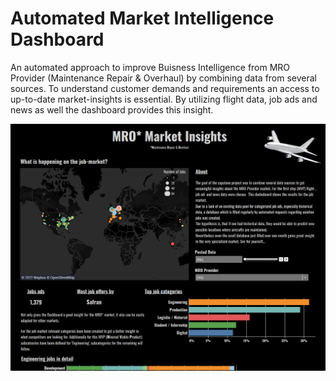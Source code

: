 # Automated Market Intelligence Dashboard


An automated approach to improve Buisness Intelligence from MRO Provider (Maintenance Repair & Overhaul) by combining data from several sources. To understand customer demands and requirements an access to up-to-date market-insights is essential. By utilizing flight data, job ads and news as well the dashboard provides this insight.

<img src="Dashboard.png" width="600" />


